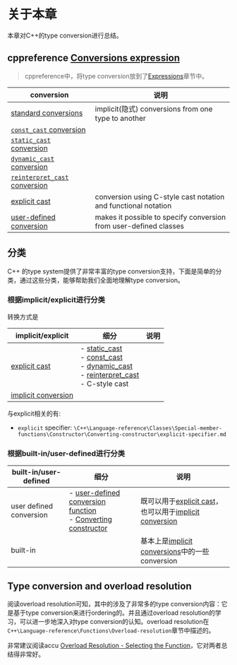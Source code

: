 # 关于本章

本章对C++的type conversion进行总结。

## cppreference [Conversions expression](https://en.cppreference.com/w/cpp/language/expressions#Conversions)

>  cppreference中，将type conversion放到了[Expressions](https://en.cppreference.com/w/cpp/language/expressions)章节中。

| conversion                                                   | 说明                                                         |
| ------------------------------------------------------------ | ------------------------------------------------------------ |
| [standard conversions](https://en.cppreference.com/w/cpp/language/implicit_conversion) | implicit(隐式) conversions from one type to another          |
| [`const_cast` conversion](https://en.cppreference.com/w/cpp/language/const_cast) |                                                              |
| [`static_cast` conversion](https://en.cppreference.com/w/cpp/language/static_cast) |                                                              |
| [`dynamic_cast` conversion](https://en.cppreference.com/w/cpp/language/dynamic_cast) |                                                              |
| [`reinterpret_cast` conversion](https://en.cppreference.com/w/cpp/language/reinterpret_cast) |                                                              |
| [explicit cast](https://en.cppreference.com/w/cpp/language/explicit_cast) | conversion using C-style cast notation and functional notation |
| [user-defined conversion](https://en.cppreference.com/w/cpp/language/cast_operator) | makes it possible to specify conversion from user-defined classes |



## 分类

C++ 的type system提供了非常丰富的type conversion支持，下面是简单的分类，通过这些分类，能够帮助我们全面地理解type conversion。

### 根据implicit/explicit进行分类

转换方式是

| implicit/explicit                                            | 细分                                                         | 说明 |
| ------------------------------------------------------------ | ------------------------------------------------------------ | ---- |
| [explicit cast](https://en.cppreference.com/w/cpp/language/explicit_cast) | - [static_cast](https://en.cppreference.com/w/cpp/language/static_cast) <br/>- [const_cast](https://en.cppreference.com/w/cpp/language/const_cast) <br/>- [dynamic_cast](https://en.cppreference.com/w/cpp/language/dynamic_cast) <br/>- [reinterpret_cast](https://en.cppreference.com/w/cpp/language/reinterpret_cast) <br/>- C-style cast |      |
| [implicit conversion](https://en.cppreference.com/w/cpp/language/implicit_cast) |                                                              |      |

与explicit相关的有:

- `explicit` specifier: `\C++\Language-reference\Classes\Special-member-functions\Constructor\Converting-constructor\explicit-specifier.md`

### 根据built-in/user-defined进行分类

| built-in/user-defined   | 细分                                                         | 说明                                                         |
| ----------------------- | ------------------------------------------------------------ | ------------------------------------------------------------ |
| user defined conversion | - [user-defined conversion function](https://en.cppreference.com/w/cpp/language/cast_operator) <br>- [Converting constructor](https://en.cppreference.com/w/cpp/language/converting_constructor) | 既可以用于[explicit cast](https://en.cppreference.com/w/cpp/language/explicit_cast)，也可以用于[implicit conversion](https://en.cppreference.com/w/cpp/language/implicit_cast) |
| built-in                |                                                              | 基本上是[implicit conversions](https://en.cppreference.com/w/cpp/language/implicit_cast)中的一些conversion |





## Type conversion and overload resolution

阅读overload resolution可知，其中的涉及了非常多的type conversion内容：它是基于type conversion来进行ordering的。并且通过overload resolution的学习，可以进一步地深入对type conversion的认知。overload resolution在`C++\Language-reference\Functions\Overload-resolution`章节中描述的。

非常建议阅读accu [Overload Resolution - Selecting the Function](https://accu.org/journals/overload/13/66/kilpelainen_268/)，它对两者总结得非常好。